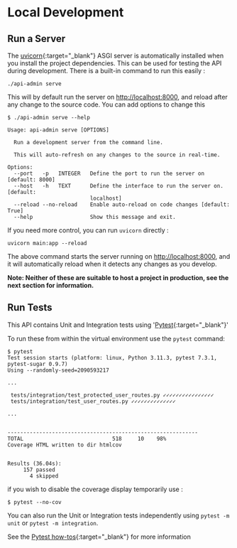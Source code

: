 # Local Development

## Run a Server

The [uvicorn](https://www.uvicorn.org/){:target="_blank"} ASGI server is
automatically installed when you install the project dependencies. This can be
used for testing the API during development. There is a built-in command to run
this easily :

```console
./api-admin serve
```

This will by default run the server on <http://localhost:8000>, and reload after
any change to the source code. You can add options to change this

```console
$ ./api-admin serve --help

Usage: api-admin serve [OPTIONS]

  Run a development server from the command line.

  This will auto-refresh on any changes to the source in real-time.

Options:
  --port   -p   INTEGER   Define the port to run the server on  [default: 8000]
  --host   -h   TEXT      Define the interface to run the server on.  [default:
                          localhost]
  --reload --no-reload    Enable auto-reload on code changes [default: True]
  --help                  Show this message and exit.
```

If you need more control, you can run `uvicorn` directly :

```console
uvicorn main:app --reload
```

The above command starts the server running on <http://localhost:8000>, and it
will automatically reload when it detects any changes as you develop.

**Note: Neither of these are suitable to host a project in production, see the
next section for information.**

## Run Tests

This API contains Unit and Integration tests using
'[Pytest](https://docs.pytest.org){:target="_blank"}'

To run these from within the virtual environment use the `pytest` command:

```console
$ pytest
Test session starts (platform: linux, Python 3.11.3, pytest 7.3.1, pytest-sugar 0.9.7)
Using --randomly-seed=2090593217

...

 tests/integration/test_protected_user_routes.py ✓✓✓✓✓✓✓✓✓✓✓✓✓✓✓✓
 tests/integration/test_user_routes.py ✓✓✓✓✓✓✓✓✓✓✓✓✓✓

...


------------------------------------------------------------
TOTAL                            518     10    98%
Coverage HTML written to dir htmlcov


Results (36.04s):
     157 passed
       4 skipped

```

if you wish to disable the coverage display temporarily use :

```console
$ pytest --no-cov
```

You can also run the Unit or Integration tests independently using `pytest -m
unit` or `pytest -m integration`.

See the
[Pytest how-tos](https://docs.pytest.org/en/7.3.x/how-to/index.html){:target="_blank"}
for more information
